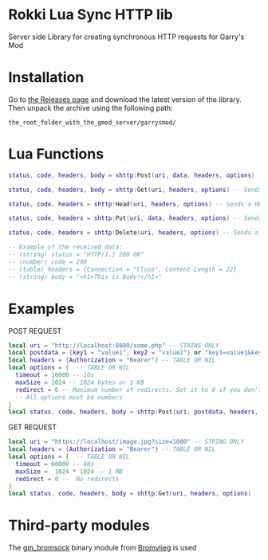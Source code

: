 # Rokki Lua Sync HTTP lib
Server side Library for creating synchronous HTTP requests for Garry's Mod

# Installation
Go to [the Releases page](https://github.com/rokki-git/sync_http/releases) and download the latest version of the library. Then unpack the archive using the following path:
```
the_root_folder_with_the_gmod_server/garrysmod/
```

# Lua Functions
```lua
status, code, headers, body = shttp:Post(uri, data, headers, options) -- Sends a POST request to the server

status, code, headers, body = shttp:Get(uri, headers, options) -- Sends a GET request to the server

status, code, headers = shttp:Head(uri, headers, options) -- Sends a HEAD request to the server

status, code, headers = shttp:Put(uri, data, headers, options) -- Sends a PUT request to the server

status, code, headers = shttp:Delete(uri, headers, options) -- Sends a DELETE request to the server

-- Example of the received data:
-- (string) status = "HTTP/1.1 200 OK"
-- (number) code = 200
-- (table) headers = {Connection = "Close", Content-Length = 22}
-- (string) body = "<h1>This is Body!</h1>"
```

# Examples

POST REQUEST
```lua
local uri = "http://localhost:8080/some.php" -- STRING ONLY
local postdata = {key1 = "value1", key2 = "value2"} or "key1=value1&key2=value2" -- TABLE OR STRING OR NIL
local headers = {Authorization = "Bearer"} -- TABLE OR NIL
local options = {  -- TABLE OR NIL
  timeout = 10000 -- 10s
  maxSize = 1024 -- 1024 bytes or 1 KB
  redirect = 6 -- Maximum number of redirects. Set it to 0 if you don't want automatic redirects.
  -- All options must be numbers
}
local status, code, headers, body = shttp:Post(uri, postdata, headers, options)
```
GET REQUEST
```lua
local uri = "https://localhost/image.jpg?size=1080" -- STRING ONLY
local headers = {Authorization = "Bearer"} -- TABLE OR NIL
local options = {  -- TABLE OR NIL
  timeout = 60000 -- 60s
  maxSize =  1024 * 1024 -- 1 MB
  redirect = 0 --  No redirects
}
local status, code, headers, body = shttp:Get(uri, headers, options) 
```

# Third-party modules
The [gm_bromsock](https://github.com/Bromvlieg/gm_bromsock) binary module from [Bromvlieg](https://github.com/Bromvlieg) is used
